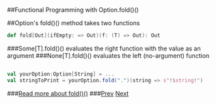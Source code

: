 ##Functional Programming with Option.fold()()

##Option's fold()() method takes two functions
```Scala
def fold[Out](ifEmpty: => Out)(f: (T) => Out): Out
```
###Some[T].fold()() evaluates the right function with the value as an argument
###None[T].fold()() evaluates the left (no-argument) function
```Scala

val yourOption:Option[String] = ...
val stringToPrint = yourOption.fold(".")(string => s"!$string!")

```
###[Read more about fold()()](https://coderwall.com/p/4l73-a/scala-fold-foldleft-and-foldright)
###[Prev](FuncOption.md) [Next](Pros.md)
